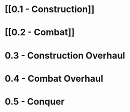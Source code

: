 # [[0.1 - Construction]]
# [[0.2 - Combat]]
# 0.3 - Construction Overhaul
# 0.4 - Combat Overhaul
# 0.5 - Conquer
